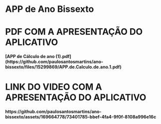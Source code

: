<h1>APP de Ano Bissexto</h1>

<h1>PDF COM A APRESENTAÇÃO DO APLICATIVO</h1>
<h4>[APP de Cálculo de ano (1).pdf](https://github.com/paulosantosmartins/ano-bissexto/files/15299869/APP.de.Calculo.de.ano.1.pdf)</h4>

<h1>LINK DO VIDEO COM A APRESENTAÇÃO DO APLICATIVO</h1>
<h4>https://github.com/paulosantosmartins/ano-bissexto/assets/169664778/73401785-bbef-4fa4-9f0f-8108a996e16c</h4>


